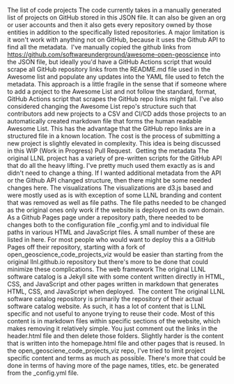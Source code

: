 The list of code projects
The code currently takes in a manually generated list of projects on GitHub stored in this JSON file. It can also be given an org or user accounts and then it also gets every repository owned by those entities in addition to the specifically listed repositories. A major limitation is it won't work with anything not on GitHub, because it uses the Github API to find all the metadata. 
I've manually copied the github links from https://github.com/softwareunderground/awesome-open-geoscience into the JSON file, but ideally you'd have a GitHub Actions script that would scrape all GitHub repository links from the README.md file used in the Awesome list and populate any updates into the YAML file used to fetch the metadata. This approach is a little fragile in the sense that if someone where to add a project to the Awesome List and not follow the standard, format, GitHub Actions script that scrapes the GitHub repo links might fail. I've also considered changing the Awesome List repo's structure such that contributors add new projects to a CSV and CI/CD adds those projects to an automatically created markdown file that forms the human readable Awesome List. This has the advantage that the GitHub repo links are in a structured file in a known location. The cost is the process of submitting a new project is slightly elevated in complexity. This idea is being discussed in this WIP (Work in Progress) Pull Request. 
Getting the metadata
The original LLNL project has a variety of pre-written scripts for the GitHub API that do all the heavy lifting. I've pretty much used them exactly as is and didn't need to change a thing. If I wanted additional metadata from the API or the Github API changed structure, then there might be some needed changes here.
The visualizations
The visualizations are d3.js based and were mostly used as is with exception of some LLNL branding and content that was removed as well as file paths. The file paths needed to be changed as the original ones only work if the website is deployed on its own domain. As a Github Pages page under a repository path, there needed to be changes both to the configuration file _config.yml and to individual file paths in various HTML and JavaScript files. A small number of these are listed in here. For most people who would want to deploy this a a GitHub Pages off their repository, starting with a fork of open_geoscience_code_projects_viz would be easier than starting from the original llnl.github.io repository but there's more to be done that could minimize these complications.
The web framework
The original LLNL software catalog is a Jekyll site with some content written directly in HTML, CSS, and JavaScript and other pages written in markdown that generates HTML, CSS, and JavaScript when deployed. 
The content
The original LLNL software catalog repository is primarily the repository of their actual software catalog website. As such, it has a lot of content that is LLNL specific and not useful to anyone trying to reuse their code. Most of this content is in markdown files within specific sections of the website, which makes removing it relatively simple. You just comment out the links in the header.html file and then delete those folders. Slightly harder is the content that is written into the homepage.html file and other pages that is reused. In the open_geosciene_code_projects_viz repo, I've tried to limit project specific content and terms as much as possible. There's more that could be done in terms of having more of the page names, titles, etc. be generated from the _config.yml file.
